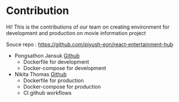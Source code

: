# Contribution

Hi! This is the contributions of our team on creating environment for development and production on movie information project 

Souce repo : https://github.com/piyush-eon/react-entertainment-hub

 - Pongsathon Jansuk [Github](https://github.com/Pongsathon346)
	 - Dockerfile for development
	 - Docker-compose for development
- Nikita Thomas [Github](https://github.com/NikitaThomas342)
	- Dockerfile for production
	- Docker-compose for production
	- CI github workflows
